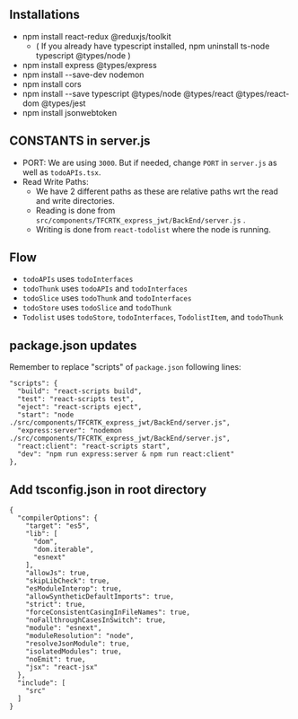 ## Installations
- npm install react-redux @reduxjs/toolkit
  - ( If you already have typescript installed, npm uninstall ts-node typescript @types/node )
- npm install express @types/express 
- npm install --save-dev nodemon 
- npm install cors
- npm install --save typescript @types/node @types/react @types/react-dom @types/jest
- npm install jsonwebtoken

## CONSTANTS in server.js
- PORT: We are using `3000`. But if needed, change `PORT` in `server.js` as well as `todoAPIs.tsx`.
- Read Write Paths:
  - We have 2 different paths as these are relative paths wrt the read and write directories.
  - Reading is done from `src/components/TFCRTK_express_jwt/BackEnd/server.js` .
  - Writing is done from `react-todolist` where the node is running.

## Flow
- `todoAPIs` uses `todoInterfaces`
- `todoThunk` uses `todoAPIs` and `todoInterfaces`
- `todoSlice` uses `todoThunk` and `todoInterfaces`
- `todoStore` uses `todoSlice` and `todoThunk`
- `Todolist` uses `todoStore`, `todoInterfaces`, `TodolistItem`, and `todoThunk`

## package.json updates
Remember to replace "scripts" of `package.json` following lines:
```
"scripts": {
  "build": "react-scripts build",
  "test": "react-scripts test",
  "eject": "react-scripts eject",
  "start": "node ./src/components/TFCRTK_express_jwt/BackEnd/server.js",
  "express:server": "nodemon ./src/components/TFCRTK_express_jwt/BackEnd/server.js",
  "react:client": "react-scripts start",
  "dev": "npm run express:server & npm run react:client"
},
```

## Add tsconfig.json in root directory
```
{
  "compilerOptions": {
    "target": "es5",
    "lib": [
      "dom",
      "dom.iterable",
      "esnext"
    ],
    "allowJs": true,
    "skipLibCheck": true,
    "esModuleInterop": true,
    "allowSyntheticDefaultImports": true,
    "strict": true,
    "forceConsistentCasingInFileNames": true,
    "noFallthroughCasesInSwitch": true,
    "module": "esnext",
    "moduleResolution": "node",
    "resolveJsonModule": true,
    "isolatedModules": true,
    "noEmit": true,
    "jsx": "react-jsx"
  },
  "include": [
    "src"
  ]
}
```